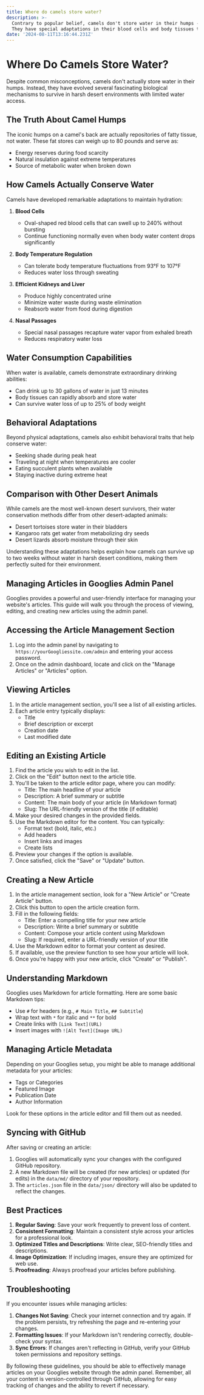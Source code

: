```yaml
---
title: Where do camels store water?
description: >-
  Contrary to popular belief, camels don't store water in their humps - they store fat. 
  They have special adaptations in their blood cells and body tissues to conserve water.
date: '2024-08-11T13:16:44.231Z'
---
```

# Where Do Camels Store Water?

Despite common misconceptions, camels don't actually store water in their humps. Instead, they have evolved several fascinating biological mechanisms to survive in harsh desert environments with limited water access.

## The Truth About Camel Humps

The iconic humps on a camel's back are actually repositories of fatty tissue, not water. These fat stores can weigh up to 80 pounds and serve as:
- Energy reserves during food scarcity
- Natural insulation against extreme temperatures
- Source of metabolic water when broken down

## How Camels Actually Conserve Water

Camels have developed remarkable adaptations to maintain hydration:

1. **Blood Cells**
   - Oval-shaped red blood cells that can swell up to 240% without bursting
   - Continue functioning normally even when body water content drops significantly

2. **Body Temperature Regulation**
   - Can tolerate body temperature fluctuations from 93°F to 107°F
   - Reduces water loss through sweating

3. **Efficient Kidneys and Liver**
   - Produce highly concentrated urine
   - Minimize water waste during waste elimination
   - Reabsorb water from food during digestion

4. **Nasal Passages**
   - Special nasal passages recapture water vapor from exhaled breath
   - Reduces respiratory water loss

## Water Consumption Capabilities

When water is available, camels demonstrate extraordinary drinking abilities:
- Can drink up to 30 gallons of water in just 13 minutes
- Body tissues can rapidly absorb and store water
- Can survive water loss of up to 25% of body weight

## Behavioral Adaptations

Beyond physical adaptations, camels also exhibit behavioral traits that help conserve water:
- Seeking shade during peak heat
- Traveling at night when temperatures are cooler
- Eating succulent plants when available
- Staying inactive during extreme heat

## Comparison with Other Desert Animals

While camels are the most well-known desert survivors, their water conservation methods differ from other desert-adapted animals:
- Desert tortoises store water in their bladders
- Kangaroo rats get water from metabolizing dry seeds
- Desert lizards absorb moisture through their skin

Understanding these adaptations helps explain how camels can survive up to two weeks without water in harsh desert conditions, making them perfectly suited for their environment.

## Managing Articles in Googlies Admin Panel

Googlies provides a powerful and user-friendly interface for managing your website's articles. This guide will walk you through the process of viewing, editing, and creating new articles using the admin panel.

## Accessing the Article Management Section

1. Log into the admin panel by navigating to `https://yourGoogliessite.com/admin` and entering your access password.
2. Once on the admin dashboard, locate and click on the "Manage Articles" or "Articles" option.

## Viewing Articles

1. In the article management section, you'll see a list of all existing articles.
2. Each article entry typically displays:
   - Title
   - Brief description or excerpt
   - Creation date
   - Last modified date

## Editing an Existing Article

1. Find the article you wish to edit in the list.
2. Click on the "Edit" button next to the article title.
3. You'll be taken to the article editor page, where you can modify:
   - Title: The main headline of your article
   - Description: A brief summary or subtitle
   - Content: The main body of your article (in Markdown format)
   - Slug: The URL-friendly version of the title (if editable)
4. Make your desired changes in the provided fields.
5. Use the Markdown editor for the content. You can typically:
   - Format text (bold, italic, etc.)
   - Add headers
   - Insert links and images
   - Create lists
6. Preview your changes if the option is available.
7. Once satisfied, click the "Save" or "Update" button.

## Creating a New Article

1. In the article management section, look for a "New Article" or "Create Article" button.
2. Click this button to open the article creation form.
3. Fill in the following fields:
   - Title: Enter a compelling title for your new article
   - Description: Write a brief summary or subtitle
   - Content: Compose your article content using Markdown
   - Slug: If required, enter a URL-friendly version of your title
4. Use the Markdown editor to format your content as desired.
5. If available, use the preview function to see how your article will look.
6. Once you're happy with your new article, click "Create" or "Publish".

## Understanding Markdown

Googlies uses Markdown for article formatting. Here are some basic Markdown tips:

- Use `#` for headers (e.g., `# Main Title`, `## Subtitle`)
- Wrap text with `*` for italic and `**` for bold
- Create links with `[Link Text](URL)`
- Insert images with `![Alt Text](Image URL)`

## Managing Article Metadata

Depending on your Googlies setup, you might be able to manage additional metadata for your articles:

- Tags or Categories
- Featured Image
- Publication Date
- Author Information

Look for these options in the article editor and fill them out as needed.

## Syncing with GitHub

After saving or creating an article:

1. Googlies will automatically sync your changes with the configured GitHub repository.
2. A new Markdown file will be created (for new articles) or updated (for edits) in the `data/md/` directory of your repository.
3. The `articles.json` file in the `data/json/` directory will also be updated to reflect the changes.

## Best Practices

1. **Regular Saving**: Save your work frequently to prevent loss of content.
2. **Consistent Formatting**: Maintain a consistent style across your articles for a professional look.
3. **Optimized Titles and Descriptions**: Write clear, SEO-friendly titles and descriptions.
4. **Image Optimization**: If including images, ensure they are optimized for web use.
5. **Proofreading**: Always proofread your articles before publishing.

## Troubleshooting

If you encounter issues while managing articles:

1. **Changes Not Saving**: Check your internet connection and try again. If the problem persists, try refreshing the page and re-entering your changes.
2. **Formatting Issues**: If your Markdown isn't rendering correctly, double-check your syntax.
3. **Sync Errors**: If changes aren't reflecting in GitHub, verify your GitHub token permissions and repository settings.

By following these guidelines, you should be able to effectively manage articles on your Googlies website through the admin panel. Remember, all your content is version-controlled through GitHub, allowing for easy tracking of changes and the ability to revert if necessary.
